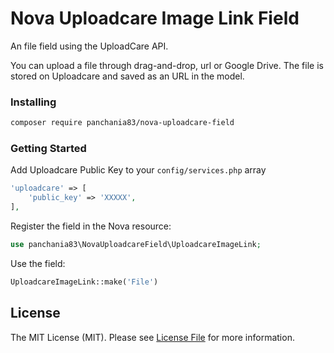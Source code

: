 # Nova Uploadcare Image Link Field

An file field using the UploadCare API.
 
You can upload a file through drag-and-drop, url or Google Drive. The file is stored on Uploadcare and saved as an URL in the model.

### Installing

```bash
composer require panchania83/nova-uploadcare-field
```

### Getting Started

Add Uploadcare Public Key to your `config/services.php` array

```php
'uploadcare' => [
    'public_key' => 'XXXXX',
],
```

Register the field in the Nova resource:

```php
use panchania83\NovaUploadcareField\UploadcareImageLink;
```

Use the field:

```php
UploadcareImageLink::make('File')
```
## License
The MIT License (MIT). Please see [License File](LICENSE.md) for more information.
